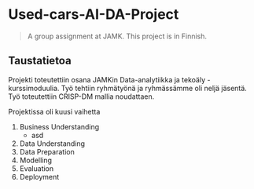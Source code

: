 # Used-cars-AI-DA-Project
> A group assignment at JAMK. This project is in Finnish.

## Taustatietoa

Projekti toteutettiin osana JAMKin Data-analytiikka ja tekoäly -kurssimoduulia. Työ tehtiin ryhmätyönä ja ryhmässämme oli neljä jäsentä. Työ toteutettiin CRISP-DM mallia noudattaen.

Projektissa oli kuusi vaihetta
  1. Business Understanding
      - asd
  3. Data Understanding
  4. Data Preparation
  5. Modelling
  6. Evaluation
  7. Deployment

